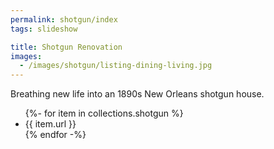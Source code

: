 ```yaml
---
permalink: shotgun/index
tags: slideshow

title: Shotgun Renovation
images:
  - /images/shotgun/listing-dining-living.jpg
---
```

Breathing new life into an 1890s New Orleans shotgun house.

<ul>
{%- for item in collections.shotgun %}
  <li>{{ item.url }}</li>
{% endfor -%}
</ul>